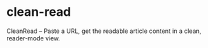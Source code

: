 # clean-read

CleanRead – Paste a URL, get the readable article content in a clean, reader-mode view.
